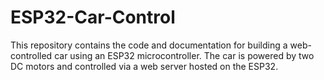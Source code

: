 # ESP32-Car-Control
This repository contains the code and documentation for building a web-controlled car using an ESP32 microcontroller. The car is powered by two DC motors and controlled via a web server hosted on the ESP32.
